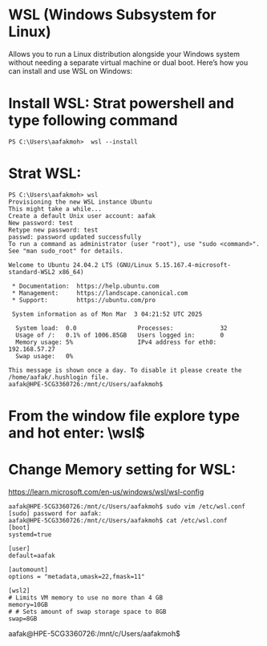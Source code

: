 # WSL (Windows Subsystem for Linux)
Allows you to run a Linux distribution alongside your Windows system without needing a separate virtual machine or dual boot.
Here’s how you can install and use WSL on Windows:

# Install WSL:  Strat powershell and type following command
```
PS C:\Users\aafakmoh>  wsl --install
```
# Strat WSL:
```
PS C:\Users\aafakmoh> wsl
Provisioning the new WSL instance Ubuntu
This might take a while...
Create a default Unix user account: aafak
New password: test
Retype new password: test
passwd: password updated successfully
To run a command as administrator (user "root"), use "sudo <command>".
See "man sudo_root" for details.

Welcome to Ubuntu 24.04.2 LTS (GNU/Linux 5.15.167.4-microsoft-standard-WSL2 x86_64)

 * Documentation:  https://help.ubuntu.com
 * Management:     https://landscape.canonical.com
 * Support:        https://ubuntu.com/pro

 System information as of Mon Mar  3 04:21:52 UTC 2025

  System load:  0.0                 Processes:             32
  Usage of /:   0.1% of 1006.85GB   Users logged in:       0
  Memory usage: 5%                  IPv4 address for eth0: 192.168.57.27
  Swap usage:   0%

This message is shown once a day. To disable it please create the
/home/aafak/.hushlogin file.
aafak@HPE-5CG3360726:/mnt/c/Users/aafakmoh$
```

# From the window file explore type and hot enter: \\wsl$

# Change Memory setting for WSL:
https://learn.microsoft.com/en-us/windows/wsl/wsl-config

```
aafak@HPE-5CG3360726:/mnt/c/Users/aafakmoh$ sudo vim /etc/wsl.conf
[sudo] password for aafak:
aafak@HPE-5CG3360726:/mnt/c/Users/aafakmoh$ cat /etc/wsl.conf
[boot]
systemd=true

[user]
default=aafak

[automount]
options = "metadata,umask=22,fmask=11"

[wsl2]
# Limits VM memory to use no more than 4 GB
memory=10GB
# # Sets amount of swap storage space to 8GB
swap=8GB
```
aafak@HPE-5CG3360726:/mnt/c/Users/aafakmoh$
